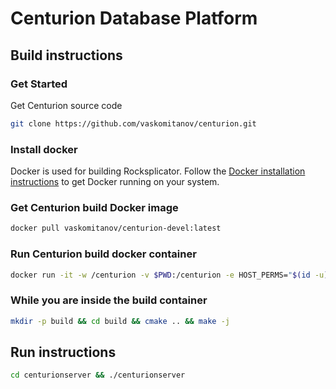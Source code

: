 # Centurion Database Platform

## Build instructions

### Get Started
Get Centurion source code
```sh
git clone https://github.com/vaskomitanov/centurion.git
```

### Install docker
Docker is used for building Rocksplicator. Follow the [Docker installation instructions](https://docs.docker.com/engine/installation/) to get Docker running on your system.

### Get Centurion build Docker image

```sh
docker pull vaskomitanov/centurion-devel:latest
```

### Run Centurion build docker container

```sh
docker run -it -w /centurion -v $PWD:/centurion -e HOST_PERMS="$(id -u):$(id -g)" vaskomitanov/centurion-devel bash
```

### While you are inside the build container
```sh
mkdir -p build && cd build && cmake .. && make -j
```

## Run instructions
```sh
cd centurionserver && ./centurionserver
```
